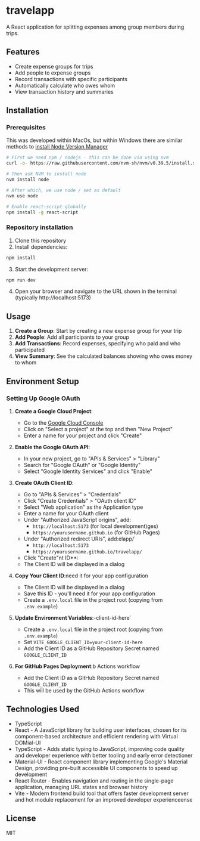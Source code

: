 # travelapp

A React application for splitting expenses among group members during trips.

## Features

- Create expense groups for trips
- Add people to expense groups
- Record transactions with specific participants
- Automatically calculate who owes whom
- View transaction history and summaries

## Installation

### Prerequisites

This was developed within MacOs, but within Windows there are similar methods to [install Node Version Manager](https://github.com/nvm-sh/nvm)

```sh
# First we need npm / nodejs - this can be done via using nvm
curl -o- https://raw.githubusercontent.com/nvm-sh/nvm/v0.39.5/install.sh | bash

# Then ask NVM to install node
nvm install node

# After which, we use node / set as default
nvm use node

# Enable react-script globally
npm install -g react-script
```

### Repository installation

1. Clone this repository
2. Install dependencies:

```bash
npm install
```

3. Start the development server:

```bash
npm run dev
```

4. Open your browser and navigate to the URL shown in the terminal (typically http://localhost:5173)

## Usage

1. **Create a Group**: Start by creating a new expense group for your trip
2. **Add People**: Add all participants to your group
3. **Add Transactions**: Record expenses, specifying who paid and who participated
4. **View Summary**: See the calculated balances showing who owes money to whom

## Environment Setup

### Setting Up Google OAuth

1. **Create a Google Cloud Project**:
   - Go to the [Google Cloud Console](https://console.cloud.google.com/)
   - Click on "Select a project" at the top and then "New Project"
   - Enter a name for your project and click "Create"

2. **Enable the Google OAuth API**:
   - In your new project, go to "APIs & Services" > "Library"
   - Search for "Google OAuth" or "Google Identity"
   - Select "Google Identity Services" and click "Enable"

3. **Create OAuth Client ID**:
   - Go to "APIs & Services" > "Credentials"
   - Click "Create Credentials" > "OAuth client ID"
   - Select "Web application" as the Application type
   - Enter a name for your OAuth client
   - Under "Authorized JavaScript origins", add:
     - `http://localhost:5173` (for local development)ges)
     - `https://yourusername.github.io` (for GitHub Pages)
   - Under "Authorized redirect URIs", add:elapp/`
     - `http://localhost:5173`
     - `https://yourusername.github.io/travelapp/`
   - Click "Create"nt ID**:
   - The Client ID will be displayed in a dialog
4. **Copy Your Client ID**:need it for your app configuration
   - The Client ID will be displayed in a dialog
   - Save this ID - you'll need it for your app configuration
   - Create a `.env.local` file in the project root (copying from `.env.example`)
5. **Update Environment Variables**:-client-id-here`
   - Create a `.env.local` file in the project root (copying from `.env.example`)
   - Set `VITE_GOOGLE_CLIENT_ID=your-client-id-here`
   - Add the Client ID as a GitHub Repository Secret named `GOOGLE_CLIENT_ID`
6. **For GitHub Pages Deployment**:b Actions workflow
   - Add the Client ID as a GitHub Repository Secret named `GOOGLE_CLIENT_ID`
   - This will be used by the GitHub Actions workflow

## Technologies Used
- TypeScript
- React - A JavaScript library for building user interfaces, chosen for its component-based architecture and efficient rendering with Virtual DOMial-UI
- TypeScript - Adds static typing to JavaScript, improving code quality and developer experience with better tooling and early error detectioner
- Material-UI - React component library implementing Google's Material Design, providing pre-built accessible UI components to speed up development
- React Router - Enables navigation and routing in the single-page application, managing URL states and browser history
- Vite - Modern frontend build tool that offers faster development server and hot module replacement for an improved developer experienceense

## License
MIT